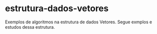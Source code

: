 # estrutura-dados-vetores
Exemplos de algoritmos na estrutura de dados Vetores. Segue exmplos e estudos dessa estrutura.
